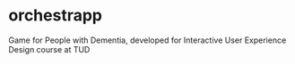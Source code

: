 # orchestrapp
Game for People with Dementia, developed for Interactive User Experience Design course at TUD
